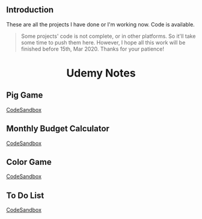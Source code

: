 ## Introduction

These are all the projects I have done or I'm working now. Code is available.

> Some projects' code is not complete, or in other platforms. So it'll take some time to push them here. However, I hope all this work will be finished before 15th, Mar 2020. Thanks for your patience!


<div align="center">

# Udemy Notes

</div>

## Pig Game

[CodeSandbox](https://codesandbox.io/s/project-pig-game-2ekg7)

## Monthly Budget Calculator

[CodeSandbox](https://codesandbox.io/s/project-monthly-budget-calculator-26f32)

## Color Game

[CodeSandbox](https://codesandbox.io/s/project-color-game-wesq0)

## To Do List

[CodeSandbox](https://codesandbox.io/s/project-to-do-list-r751r)
